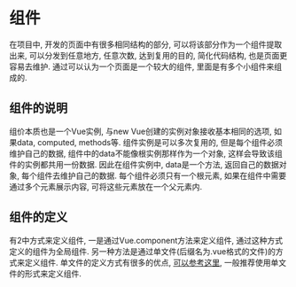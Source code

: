 # 组件 

在项目中, 开发的页面中有很多相同结构的部分, 可以将该部分作为一个组件提取出来, 可以分发到任意地方, 任意次数, 达到复用的目的, 简化代码结构, 也是页面更容易去维护. 通过可以认为一个页面是一个较大的组件, 里面是有多个小组件来组成的. 

## 组件的说明

组价本质也是一个Vue实例, 与new Vue创建的实例对象接收基本相同的选项, 如果data, computed, methods等. 组件实例是可以多次复用的, 但是每个组件必须维护自己的数据, 组件中的data不能像根实例那样作为一个对象, 这样会导致该组件的实例都共用一份数据. 因此在组件实例中, data是一个方法, 返回自己的数据对象, 每个组件去维护自己的数据. 每个组件必须只有一个根元素, 如果在组件中需要通过多个元素展示内容, 可将这些元素放在一个父元素内. 

## 组件的定义

有2中方式来定义组件, 一是通过Vue.component方法来定义组件, 通过这种方式定义的组件为全局组件. 另一种方法是通过单文件(后缀名为.vue格式的文件)的方式来定义组件. 单文件的定义方式有很多的优点, [可以参考这里](https://cn.vuejs.org/v2/guide/single-file-components.html), 一般推荐使用单文件的形式来定义组件. 